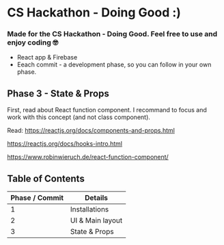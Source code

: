 # CS Hackathon - Doing Good :)

### Made for the CS Hackathon - Doing Good. Feel free to use and enjoy coding 🤓

- React app & Firebase
- Eeach commit - a development phase, so you can follow in your own phase.

## Phase 3 - State & Props

First, read about React function component. I recommand to focus and work with this concept (and not class component).

Read:
https://reactjs.org/docs/components-and-props.html

https://reactjs.org/docs/hooks-intro.html

https://www.robinwieruch.de/react-function-component/

## Table of Contents

| Phase / Commit | Details          |
| -------------- | ---------------- |
| 1              | Installations    |
| 2              | UI & Main layout |
| 3              | State & Props    |
